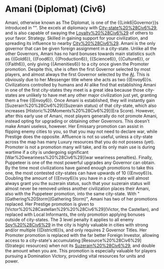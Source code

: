 # Amani (Diplomat) (Civ6)

Amani, otherwise known as The Diplomat, is one of the {{Link6|Governor}}s introduced in "". She excels at diplomacy with [City-state%20%28Civ6%29](city-states), and is also capable of swaying the [Loyalty%20%28Civ6%29](Loyalty) of others to your favor.
Strategy.
Skilled in gaining support for your civilization, and spreading its influence to nearby [City%20%28Civ6%29](cities). Amani is the only governor that can be given foreign assignment in a city-state.
Unlike all the other Governors, Amani has no hard bonuses towards main statistics such as {{Gold6}}, {{Food6}}, {{Production6}}, {{Science6}}, {{Culture6}}, or {{Faith6}}, only giving {{Amenities6}} to a city once given the Promoter promotion. Despite this, she is often the first Governor selected by most players, and almost always the first Governor selected by the [AI](AI). This is obviously due to her Messenger title where she acts as two {{Envoy6}}s. Civilizations controlled by humans and AI alike find that establishing Amani in one of the first city-states they meet is a great idea because those city-states are unlikely to have met any other major civilization just yet, granting them a free {{Envoy6}}. Once Amani is established, they will instantly gain [Suzerain%20%28Civ6%29](Suzerain status) of that city-state, which also increases [Historic%20Moments%20%28Civ6%29](Era Score). However, after this early use of Amani, most players generally do not promote Amani, instead opting for upgrading or obtaining other Governors.
This doesn't make Amani useless, however. Her Emissary promotion can assist in flipping enemy cities to you, so that you may not need to declare war, while Prestige does the opposite. Affluence is not so useful, unless a city-state across the map has many Luxury resources that you do not possess (yet). Promoter is not a promotion many will take, and its only main use is during wartime if a city is undergoing significant [War%20weariness%20%28Civ6%29](war weariness penalties). Finally, Puppeteer is one of the most powerful upgrades any Governor can obtain. By the time most civilizations have gained enough promotions to take this one, the most contested city-states can have upwards of 10 {{Envoy6}}s. Doubling the amount of {{Envoy6}}s you have in a city-state will almost always grant you the suzerain status, such that your suzerain status will almost never be removed unless another civilization places their Amani, also with the Puppeteer promotion, into the same city-state.
With "[Gathering%20Storm](Gathering Storm)", Amani has two of her promotions replaced. Her Prestige promotion is given to [Victor%20%28Castellan%29%20%28Civ6%29](Victor, the Castellan), and replaced with Local Informants, the only promotion applying bonuses outside of city-states. The 3 level penalty it applies to all enemy [Spy%20%28Civ6%29](spies) in the city is highly valuable in cities with strong and/or multiple {{District6}}s, and only requires 2 Governor Titles. Her Promoter promotion is replaced with the far better Foreign Investor, allowing access to a city-state's accumulating [Resource%20%28Civ6%29](Strategic resources) when not its [Suzerain%20%28Civ6%29](Suzerain), and double the amount when you are. This promotion is especially valuable for players pursuing a Domination Victory, providing vital resources for units and power.